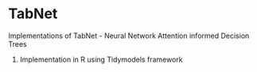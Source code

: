 # TabNet
Implementations of TabNet - Neural Network Attention informed Decision Trees


1. Implementation in R using Tidymodels framework
